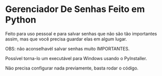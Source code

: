 # Gerenciador De Senhas Feito em Python
Feito para uso pessoal e para salvar senhas que não são tão importantes assim, mas que você precisa guardar elas em algum lugar.</p>
OBS: não aconselhavél salvar senhas muito IMPORTANTES.</p>
Possível torna-lo um executável para Windows usando o PyInstaller.</p>
Não precisa configurar nada previamente, basta rodar o código.
